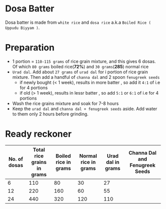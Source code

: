 # Dosa Batter
Dosa batter is made from `white rice` and `dosa rice` a.k.a `Boiled Rice ( Uppudu Biyyam )`.

# Preparation
- 1 portion = `110-115 grams` of rice grain mixture, and this gives 6 dosas. Of which `80 grams` boiled rice(**72%**) and `30 grams`(**285**) normal rice
- `Urad dal`. Add about `27 grams` of `urad dal` for i portion of rice grain mixture. Then add a handful of `channa dal` and 2 spoon `fenugreek seeds`
   - if newly bought (< 1 week), results in more batter , so add it `4:1` of i.e for 4 portions 
   - if old (> 1 week), results in lessr batter , so add `5:1` or `6:1` of i.e for 4 portions
- Wash the rice grains mixture and soak for 7-8 hours
- Keep the `urad dal` and `channa dal + fenugreek seeds` aside. Add water to them only 2 hours before grinding.
 
# Ready reckoner
|  No. of dosas | Total rice grains in grams | Boiled rice in grams | Normal rice in grams  |  Urad dal in grams | Channa Dal and Fenugreek Seeds  |
|---|---|---|---|---| ---|
|  6 |  110 | 80  |  30 | 27  | |
|  12 | 220  |  160 |  60 | 55  | |
|   24 |  440 |  320 |  120 | 110  | |
